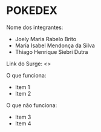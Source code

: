 # POKEDEX

Nome dos integrantes: 
- Joely Maria Rabelo Brito
- Maria Isabel Mendonça da Silva
- Thiago Henrique Siebri Dutra

Link do Surge: <<link do surge>>

O que funciona:
- Item 1
- Item 2

O que não funciona: 
- Item 3
- Item 4
